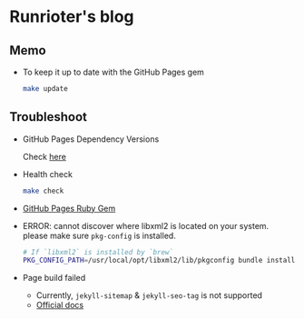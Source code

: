 Runrioter's blog
================

## Memo

* To keep it up to date with the GitHub Pages gem

  ```bash
  make update
  ```

## Troubleshoot

* GitHub Pages Dependency Versions
   
  Check [here](https://pages.github.com/versions/)

* Health check

  ```bash
  make check
  ```

* [GitHub Pages Ruby Gem](https://github.com/github/pages-gem/)

* ERROR: cannot discover where libxml2 is located on your system. please make sure `pkg-config` is installed.

  ```bash
  # If `libxml2` is installed by `brew`
  PKG_CONFIG_PATH=/usr/local/opt/libxml2/lib/pkgconfig bundle install
  ```

* Page build failed

  * Currently, `jekyll-sitemap` & `jekyll-seo-tag` is not supported
  * [Official docs](https://help.github.com/articles/troubleshooting-github-pages-builds/)